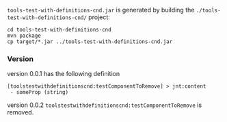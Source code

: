 `tools-test-with-definitions-cnd.jar` is generated by building the `./tools-test-with-definitions-cnd/` project:
```
cd tools-test-with-definitions-cnd
mvn package
cp target/*.jar ../tools-test-with-definitions-cnd.jar
```

### Version
version 0.0.1 has the following definition
```
[toolstestwithdefinitionscnd:testComponentToRemove] > jnt:content
 - someProp (string)
```
version 0.0.2 `toolstestwithdefinitionscnd:testComponentToRemove` is removed.
